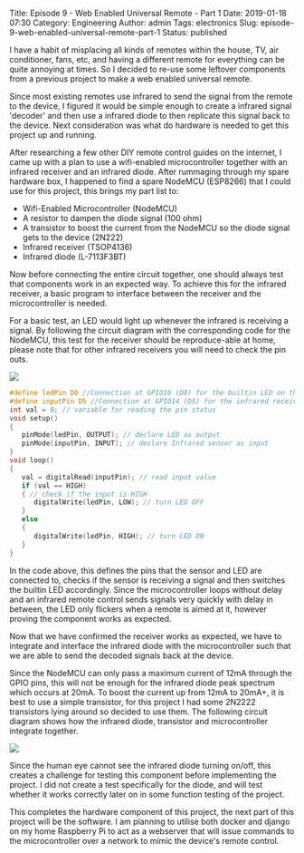 Title: Episode 9 - Web Enabled Universal Remote - Part 1
Date: 2019-01-18 07:30
Category: Engineering
Author: admin
Tags: electronics
Slug: episode-9-web-enabled-universal-remote-part-1
Status: published

I have a habit of misplacing all kinds of remotes within the house, TV, air conditioner, fans, etc, and having a different remote for everything can be quite annoying at times. So I decided to re-use some leftover components from a previous project to make a web enabled universal remote.

Since most existing remotes use infrared to send the signal from the remote to the device, I figured it would be simple enough to create a infrared signal 'decoder' and then use a infrared diode to then replicate this signal back to the device. Next consideration was what do hardware is needed to get this project up and running.

After researching a few other DIY remote control guides on the internet, I came up with a plan to use a wifi-enabled microcontroller together with an infrared receiver and an infrared diode. After rummaging through my spare hardware box, I happened to find a spare NodeMCU (ESP8266) that I could use for this project, this brings my part list to:

-   Wifi-Enabled Microcontroller (NodeMCU)
-   A resistor to dampen the diode signal (100 ohm)
-   A transistor to boost the current from the NodeMCU so the diode signal gets to the device (2N222)
-   Infrared receiver (TSOP4136)
-   Infrared diode (L-7113F3BT)

Now before connecting the entire circuit together, one should always test that components work in an expected way. To achieve this for the infrared receiver, a basic program to interface between the receiver and the microcontroller is needed.

For a basic test, an LED would light up whenever the infrared is receiving a signal. By following the circuit diagram with the corresponding code for the NodeMCU, this test for the receiver should be reproduce-able at home, please note that for other infrared receivers you will need to check the pin outs.<!-- /wp:paragraph -->

<!-- wp:image {"id":108} -->

![](../img/episode-9-web-enabled-universal-remote-part-1/Fritzing_FEKX395tbZ.png)

``` c
#define ledPin D0 //Connection at GPIO16 (D0) for the builtin LED on the NodeMCU board
#define inputPin D5 //Connection at GPIO14 (D5) for the infrared receiver
int val = 0; // variable for reading the pin status 
void setup() 
{ 
   pinMode(ledPin, OUTPUT); // declare LED as output 
   pinMode(inputPin, INPUT); // declare Infrared sensor as input
} 
void loop()
{ 
   val = digitalRead(inputPin); // read input value 
   if (val == HIGH)
   { // check if the input is HIGH
      digitalWrite(ledPin, LOW); // turn LED OFF   
   } 
   else 
   { 
      digitalWrite(ledPin, HIGH); // turn LED ON 
   }
}
```

In the code above, this defines the pins that the sensor and LED are connected to, checks if the sensor is receiving a signal and then switches the builtin LED accordingly. Since the microcontroller loops without delay and an infrared remote control sends signals very quickly with delay in between, the LED only flickers when a remote is aimed at it, however proving the component works as expected.

Now that we have confirmed the receiver works as expected, we have to integrate and interface the infrared diode with the microcontroller such that we are able to send the decoded signals back at the device.

Since the NodeMCU can only pass a maximum current of 12mA through the GPIO pins, this will not be enough for the infrared diode peak spectrum which occurs at 20mA. To boost the current up from 12mA to 20mA+, it is best to use a simple transistor, for this project I had some 2N2222 transistors lying around so decided to use them. The following circuit diagram shows how the infrared diode, transistor and microcontroller integrate together.

![](..\img\episode-9-web-enabled-universal-remote-part-1\Fritzing_LqJjWJppSm.png)

Since the human eye cannot see the infrared diode turning on/off, this creates a challenge for testing this component before implementing the project. I did not create a test specifically for the diode, and will test whether it works correctly later on in some function testing of the project.

This completes the hardware component of this project, the next part of this project will be the software. I am planning to utilise both docker and django on my home Raspberry Pi to act as a webserver that will issue commands to the microcontroller over a network to mimic the device's remote control.
